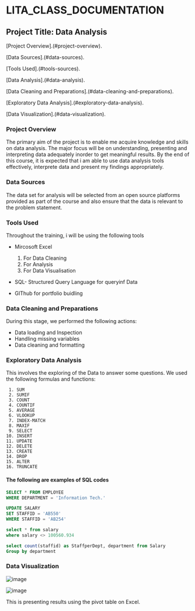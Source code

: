 # LITA_CLASS_DOCUMENTATION
## Project Title: Data Analysis

[Project Overview].(#project-overview).

[Data Sources].(#data-sources).

[Tools Used].(#tools-sources).

[Data Analysis].(#data-analysis).

[Data Cleaning and Preparations].(#data-cleaning-and-preparations).

[Exploratory Data Analysis].(#exploratory-data-analysis).

[Data Visualization].(#data-visualization).

### Project Overview
The primary aim of the project is to enable me acquire knowledge and skills on data analysis. The major focus will be on understanding, presenting and interpreting data adequately inorder to get meaningful results. By the end of this course, it is expected that i am able to use data analysis tools effectively, interprete data and present my findings appropriately.

### Data Sources
The data set for analysis will be selected from an open source platforms provided as part of the course and also ensure that the data is relevant to the problem statement.

### Tools Used
Throughout the training, i will be using the following tools

- Mircosoft Excel

     1. For Data Cleaning
     2. For Analysis
     3. For Data Visualisation
   
- SQL- Structured Query Language for queryinf Data

- GIThub for portfolio buidling

### Data Cleaning and Preparations
During this stage, we performed the following actions: 

- Data loading and Inspection
- Handling missing variables
- Data cleaning and formatting

### Exploratory Data Analysis
This involves the exploring of the Data to answer some questions. 
We used the following formulas and functions:

     1. SUM
     2. SUMIF
     3. COUNT
     4. COUNTIF
     5. AVERAGE
     6. VLOOKUP
     7. INDEX-MATCH
     8. MAXIF
     9. SELECT
    10. INSERT
    11. UPDATE
    12. DELETE
    13. CREATE
    14. DROP
    15. ALTER
    16. TRUNCATE

#### The following are examples of SQL codes

```SQL
SELECT * FROM EMPLOYEE
WHERE DEPARTMENT = 'Information Tech.'
```

```SQL
UPDATE SALARY
SET STAFFID = 'AB550'
WHERE STAFFID = 'AB254'
```

```SQL
select * from salary
where salary <> 100560.934
```

```SQL
select count(staffid) as StaffperDept, department from Salary
Group by department
```

### Data Visualization


![image](https://github.com/user-attachments/assets/28dddce5-7c38-4eef-9a42-03a7f8409647)


![image](https://github.com/user-attachments/assets/9ca3ffe8-6943-41bd-94c2-2544557c07be)

This is presenting results using the pivot table on Excel.
